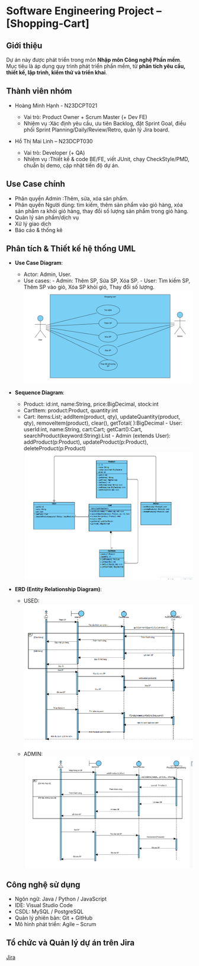 # Software Engineering Project – [Shopping-Cart]

## Giới thiệu

Dự án này được phát triển trong môn **Nhập môn Công nghệ Phần mềm**.  
Mục tiêu là áp dụng quy trình phát triển phần mềm, từ **phân tích yêu cầu, thiết kế, lập trình, kiểm thử và triển khai**.

## Thành viên nhóm

- Hoàng Minh Hạnh - N23DCPT021

  - Vai trò: Product Owner + Scrum Master (+ Dev FE)
  - Nhiệm vụ :Xác định yêu cầu, ưu tiên Backlog, đặt Sprint Goal, điều phối Sprint Planning/Daily/Review/Retro, quản lý Jira board.

- Hồ Thị Mai Linh – N23DCPT030
  - Vai trò: Developer (+ QA)
  - Nhiệm vụ :Thiết kế & code BE/FE, viết JUnit, chạy CheckStyle/PMD, chuẩn bị demo, cập nhật tiến độ dự án.

## Use Case chính

- Phân quyền Admin :Thêm, sửa, xóa sản phẩm.
- Phân quyền Người dùng: tìm kiếm, thêm sản phẩm vào giỏ hàng, xóa sản phẩm ra khỏi giỏ hàng, thay đổi số lượng sản phẩm trong giỏ hàng.
- Quản lý sản phẩm/dịch vụ
- Xử lý giao dịch
- Báo cáo & thống kê

## Phân tích & Thiết kế hệ thống UML

- **Use Case Diagram**:

  - Actor: Admin, User.
  - Use cases: - Admin: Thêm SP, Sửa SP, Xóa SP. - User: Tìm kiếm SP, Thêm SP vào giỏ, Xóa SP khỏi giỏ, Thay đổi số lượng.
    ![Use Case](Picture1-1.png)

- **Sequence Diagram**:

  - Product: id:int, name:String, price:BigDecimal, stock:int
  - CartItem: product:Product, quantity:int
  - Cart: items:List<CartItem>; addItem(product, qty), updateQuantity(product, qty), removeItem(product), clear(), getTotal( ):BigDecimal - User: userId:int, name:String, cart:Cart; getCart():Cart, searchProduct(keyword:String):List<Product> - Admin (extends User): addProduct(p:Product), updateProduct(p:Product), deleteProduct(p:Product)
    ![Sequence](Picture2.png)

- **ERD (Entity Relationship Diagram)**:
  - USED: ![ERD-USED](Picture3.png)
  - ADMIN: ![ERD-ADMIN](Picture4.png)

## Công nghệ sử dụng

- Ngôn ngữ: Java / Python / JavaScript
- IDE: Visual Studio Code
- CSDL: MySQL / PostgreSQL
- Quản lý phiên bản: Git + GitHub
- Mô hình phát triển: Agile – Scrum

## Tổ chức và Quản lý dự án trên Jira

[Jira](https://student-team-d23cqpt01.atlassian.net/jira/software/projects/SC/boards/100/backlog)
